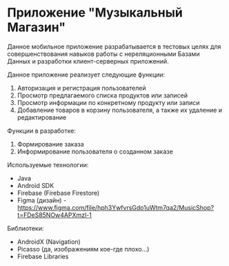 # Приложение "Музыкальный Магазин"
Данное мобильное приложение разрабатывается в тестовых целях для совершенствования навыков работы с нереляционными Базами Данных и разработки клиент-серверных приложений.


Данное приложение реализует следующие функции:
1. Авторизация и регистрация пользователей
2. Просмотр предлагаемого списка продуктов или записей
3. Просмотр информации по конкретному продукту или записи
4. Добавление товаров в корзину пользователя, а также их удаление и редактирование

Функции в разработке:
1. Формирование заказа
2. Информирование пользователя о созданном заказе

Используемые технологии:
- Java
- Android SDK
- Firebase (Firebase Firestore)
- Figma (дизайн) - https://www.figma.com/file/hph3YwfvrsGdo1uWtm7qa2/MusicShop?t=FDeS85NOw4APXmzl-1

Библиотеки:
- AndroidX (Navigation)
- Picasso (да, изображениям кое-где плохо...)
- Firebase Libraries
